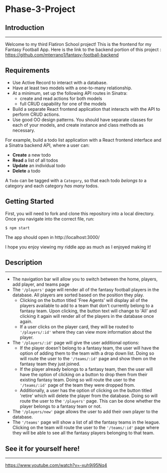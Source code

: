 # Phase-3-Project

## Introduction
------------

Welcome to my third Flatiron School project! This is the frontend for my Fantasy Football App. Here is the link to the backend portion of this project : https://github.com/mterrano1/fantasy-football-backend


## Requirements

- Use Active Record to interact with a database.
- Have at least two models with a one-to-many relationship.
- At a minimum, set up the following API routes in Sinatra:
  - create and read actions for both models
  - full CRUD capability for one of the models
- Build a separate React frontend application that interacts with the API to
  perform CRUD actions.
- Use good OO design patterns. You should have separate classes for each of your
  models, and create instance and class methods as necessary.

For example, build a todo list application with a React frontend interface and a
Sinatra backend API, where a user can:

- **Create** a new todo
- **Read** a list of all todos
- **Update** an individual todo
- **Delete** a todo

A `Todo` can be tagged with a `Category`, so that each todo _belongs to_ a
category and each category _has many_ todos.

## Getting Started

First, you will need to fork and clone this repository into a local directory. Once you navigate into the correct file, run:

```console
$ npm start
```

The app should open in http://localhost:3000/


I hope you enjoy viewing my riddle app as much as I enjoyed making it!


## Description
-----------

- The navigation bar will allow you to switch between the home, players, add player, and teams page
- The `'/players'` page will render all of the fantasy football players in the database. All players are sorted based on the position they play.
  - Clicking on the button titled 'Free Agents' will display all of the players available to add to a team that don't currently belong to a fantasy team. Upon clicking, the button text will change to 'All' and clicking it again will render all of the players in the database once again.
  - If a user clicks on the player card, they will be routed to `'/players/:id'` where they can view more information about the player.
- The `'/players/:id'` page will give the user additional options:
  - If the player doesn't belong to a fantasy team, the user will have the option of adding them to the team with a drop down list. Doing so will route the user to the `'/teams/:id'` page and show them on the fantasy team they just joined.
  - If the player already belongs to a fantasy team, then the user will have the option of clicking on a button to drop them from their existing fantasy team. Doing so will route the user to the `'/teams/:id'` page of the team they were dropped from.
  - Additionally, a user has the option of clicking on the button titled 'retire' which will delete the player from the database. Doing so will route the user to the `'/players'` page. This can be done whether the player belongs to a fantasy team or not.
- The `'/players/new'` page allows the user to add their own player to the database.
- The `'/teams'` page will show a list of all the fantasy teams in the league. Clicking on the team will route the user to the `'/teams/:id'` page where they will be able to see all the fantasy players belonging to that team.


## See it for yourself here!
---------------

https://www.youtube.com/watch?v=-xuh9j95Nq4